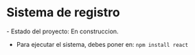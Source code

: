 <h1>Sistema de registro</h1>
- Estado del proyecto: En construccion.

- Para ejecutar el sistema, debes poner en:
```npm install react```
